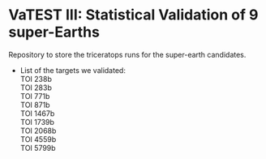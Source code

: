 # VaTEST III: Statistical Validation of 9 super-Earths

Repository to store the triceratops runs for the super-earth candidates.  

- List of the targets we validated:  
TOI 238b  
TOI 283b  
TOI 771b  
TOI 871b  
TOI 1467b  
TOI 1739b  
TOI 2068b  
TOI 4559b  
TOI 5799b  
